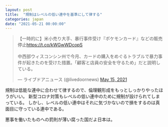 ```yaml
---
layout: post
title:  "規制はレベルの低い連中を基準にして律する"
categories: japan
date: "2021-05-21 00:00:00"
---
```


<blockquote class="twitter-tweet tw-align-center"><p lang="ja" dir="ltr">【一時的に】米小売り大手、暴行事件受け『ポケモンカード』などの販売停止<a href="https://t.co/kWGwWDcopS">https://t.co/kWGwWDcopS</a><br><br>中西部ウィスコンシン州で今月、カードの購入をめぐるトラブルで暴力事件が起きたのを受けた措置。「顧客と店員の安全を守るため」だと説明している。</p>&mdash; ライブドアニュース (@livedoornews) <a href="https://twitter.com/livedoornews/status/1393357069743321091?ref_src=twsrc%5Etfw">May 15, 2021</a></blockquote> <script async src="https://platform.twitter.com/widgets.js" charset="utf-8"></script>

規制は低能な連中に合わせて律するので、倫理観形成をもっとしっかりやったほうがいい。
新型コロナ対策もレベルの低い連中のために規制が設けられてしまっている。
しかし、レベルの低い連中はそれに気づかないので損をするのは真面目に守っている連中である。

悪事を働いたものへの罰則が薄い腐った国だよ日本は。
